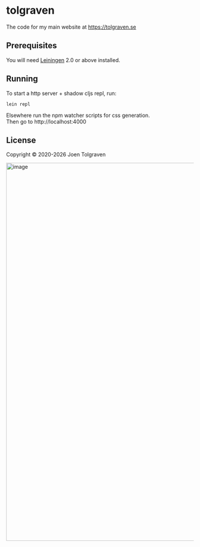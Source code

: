 # tolgraven

The code for my main website at https://tolgraven.se

## Prerequisites

You will need [Leiningen][1] 2.0 or above installed.

[1]: https://github.com/technomancy/leiningen

## Running

To start a http server + shadow cljs repl, run:

    lein repl 

Elsewhere run the npm watcher scripts for css generation.  
Then go to http://localhost:4000

## License

Copyright © 2020-2026 Joen Tolgraven

<img width="1033" height="1014" alt="image" src="https://github.com/user-attachments/assets/df07bdb0-0af1-4dab-a920-652882f08323" />

